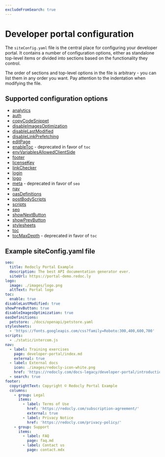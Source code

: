 ```yaml
---
excludeFromSearch: true
---
```


# Developer portal configuration

The `siteConfig.yaml` file is the central place for configuring your developer portal. It contains a number of configuration options, either as standalone top-level items or divided into sections based on the functionality they control.

The order of sections and top-level options in the file is arbitrary - you can list them in any order you want. Pay attention to the indentation when modifying the file.

## Supported configuration options

- [analytics](analytics.md)
- [auth](auth.md)
- [copyCodeSnippet](copy-codesnippet.md)
- [disableImagesOptimization](image-optimization.md)
- [disableLastModified](last-modified.md)
- [disableLinkPrefetching](disableLinkPrefetching.md)
- [editPage](edit-page.md)
- [enableToc](toc.md) - deprecated in favor of `toc`
- [envVariablesAllowedClientSide](env-variables.md)
- [footer](footer.md)
- [licenseKey](license-key.md)
- [linkChecker](link-checker.md)
- [login](login.md)
- [logo](logo.md)
- [meta](meta.md) - deprecated in favor of `seo`
- [nav](nav.md)
- [oasDefinitions](oasdefinitions.md)
- [postBodyScripts](postbody-scripts.md)
- [scripts](scripts.md)
- [seo](seo.md)
- [showNextButton](next-button.md)
- [showPrevButton](prev-button.md)
- [stylesheets](stylesheets.md)
- [toc](table-of-contents.md)
- [tocMaxDepth](toc-depth.md) - deprecated in favor of `toc`

<!-- [Integrations](siteconfig-integrations.md) 2021/05/10 Intentionally undocumented -->
<!-- `redoclyOrgId` 2021/05/10 Intentionally undocumented -->
<!-- `siteVersion` 2021/05/10 Intentionally undocumented -->

## Example siteConfig.yaml file

```yaml
seo:
  title: Redocly Portal Example
  description: The best API documentation generator ever.
  siteUrl: https://portal-demo.redoc.ly
logo:
  image: ./images/logo.png
  altText: Portal logo
toc:
  enable: true
disableLastModified: true
showPrevButton: true
disableImagesOptimization: true
oasDefinitions:
  petstore: ./docs/openapi/petstore.yaml
stylesheets:
  - 'https://fonts.googleapis.com/css?family=Roboto:300,400,600,700'
scripts:
  - ./static/intercom.js
nav:
  - label: Training exercises
    page: developer-portal/index.md
    external: true
  - label: External docs
    icon: ./images/redocly-icon-white.png
    href: 'https://redocly.com/docs-legacy/developer-portal/introduction/'
  - search: true
footer:
  copyrightText: Copyright © Redocly Portal Example
  columns:
    - group: Legal
      items:
        - label: Terms of Use
          href: 'https://redocly.com/subscription-agreement/'
          external: true
        - label: Privacy Notice
          href: 'https://redocly.com/privacy-policy/'
    - group: Support
      items:
        - label: FAQ
          page: faq.md
        - label: Contact us
          page: contact.mdx
```

